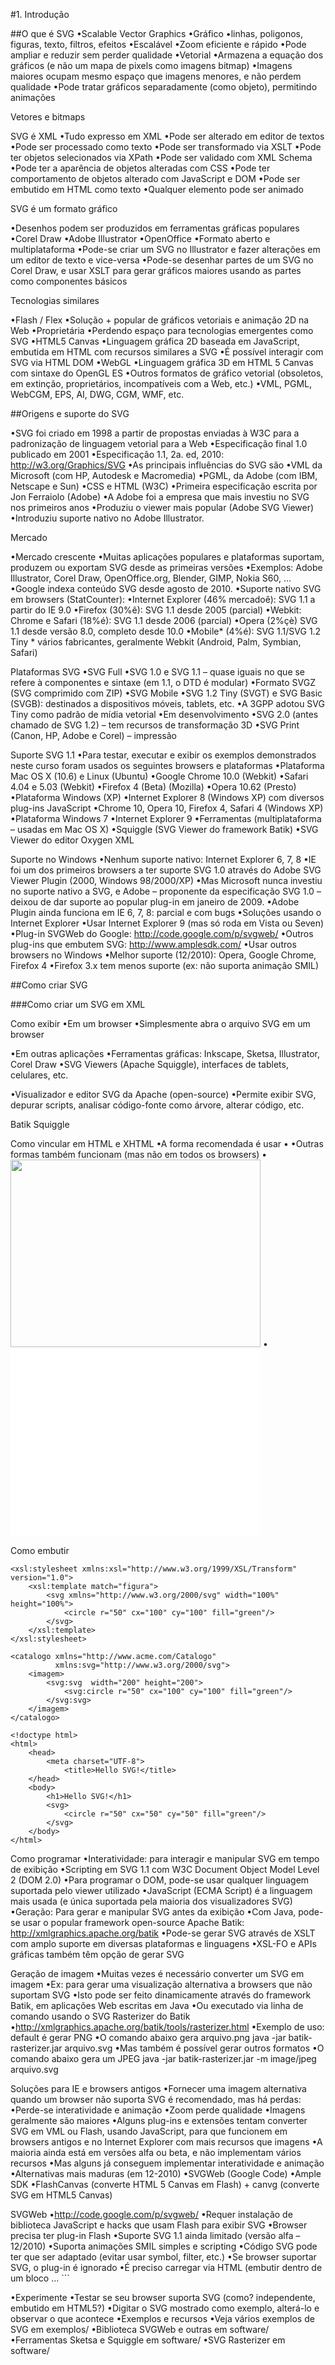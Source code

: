 #1. Introdução

##O que é SVG
•Scalable Vector Graphics
•Gráfico
•linhas, poligonos, figuras, texto, filtros, efeitos
•Escalável
•Zoom eficiente e rápido
•Pode ampliar e reduzir sem perder qualidade
•Vetorial
•Armazena a equação dos gráficos (e não um mapa de pixels como imagens bitmap)
•Imagens maiores ocupam mesmo espaço que imagens menores, e não perdem qualidade
•Pode tratar gráficos separadamente (como objeto), permitindo animações

Vetores e bitmaps


SVG é XML
•Tudo expresso em XML
•Pode ser alterado em editor de textos
•Pode ser processado como texto
•Pode ser transformado via XSLT
•Pode ter objetos selecionados via XPath
•Pode ser validado com XML Schema
•Pode ter a aparência de objetos alteradas com CSS
•Pode ter comportamento de objetos alterado com JavaScript e DOM
•Pode ser embutido em HTML como texto
•Qualquer elemento pode ser animado

SVG é um formato gráfico

•Desenhos podem ser produzidos em ferramentas gráficas populares
•Corel Draw
•Adobe Illustrator
•OpenOffice
•Formato aberto e multiplataforma
•Pode-se criar um SVG no Illustrator e fazer alterações em um editor de texto e vice-versa
•Pode-se desenhar partes de um SVG no Corel Draw, e usar XSLT para gerar gráficos maiores usando as partes como componentes básicos

Tecnologias similares

•Flash / Flex
•Solução + popular de gráficos vetoriais e animação 2D na Web
•Proprietária
•Perdendo espaço para tecnologias emergentes como SVG
•HTML5 Canvas
•Linguagem gráfica 2D baseada em JavaScript, embutida em HTML com recursos similares a SVG
•É possível interagir com SVG via HTML DOM
•WebGL
•Linguagem gráfica 3D em HTML 5 Canvas com sintaxe do OpenGL ES
•Outros formatos de gráfico vetorial (obsoletos, em extinção, proprietários, incompatíveis com a Web, etc.)
•VML, PGML, WebCGM, EPS, AI, DWG, CGM, WMF, etc.

##Origens e suporte do SVG

•SVG foi criado em 1998 a partir de propostas enviadas à W3C para a padronização de linguagem vetorial para a Web
•Especificação final 1.0 publicado em 2001
•Especificação 1.1, 2a. ed, 2010: http://w3.org/Graphics/SVG
•As principais influências do SVG são
•VML da Microsoft (com HP, Autodesk e Macromedia)
•PGML, da Adobe (com IBM, Netscape e Sun)
•CSS e HTML (W3C)
•Primeira especificação escrita por Jon Ferraiolo (Adobe)
•A Adobe foi a empresa que mais investiu no SVG nos primeiros anos
•Produziu o viewer mais popular  (Adobe SVG Viewer)
•Introduziu suporte nativo no Adobe Illustrator.

Mercado

•Mercado crescente
•Muitas aplicações populares e plataformas suportam, produzem ou exportam SVG desde as primeiras versões
•Exemplos: Adobe Illustrator, Corel Draw, OpenOffice.org, Blender, GIMP, Nokia S60, ...
•Google indexa conteúdo SVG desde agosto de 2010.
•Suporte nativo SVG em browsers (StatCounter):
•Internet Explorer (46% mercadoê): SVG 1.1 a partir do IE 9.0
•Firefox (30%ê): SVG 1.1 desde 2005 (parcial)
•Webkit: Chrome e Safari (18%é): SVG 1.1 desde 2006 (parcial)
•Opera (2%çè) SVG 1.1 desde versão 8.0, completo desde 10.0
•Mobile* (4%é): SVG 1.1/SVG 1.2 Tiny
	* vários fabricantes, geralmente Webkit (Android, Palm, Symbian, Safari)

Plataformas SVG
•SVG Full
•SVG 1.0 e SVG 1.1 – quase iguais no que se refere à componentes e sintaxe (em 1.1, o DTD é modular)
•Formato SVGZ (SVG comprimido com ZIP)
•SVG Mobile
•SVG 1.2 Tiny (SVGT) e SVG Basic (SVGB): destinados a dispositivos móveis, tablets, etc.
•A 3GPP adotou SVG Tiny como padrão de mídia vetorial
•Em desenvolvimento
•SVG 2.0 (antes chamado de SVG 1.2) – tem recursos de transformação 3D
•SVG Print (Canon, HP, Adobe e Corel) – impressão

Suporte SVG 1.1
•Para testar, executar e exibir os exemplos demonstrados neste curso foram usados os seguintes browsers e plataformas
•Plataforma Mac OS X (10.6) e Linux (Ubuntu)
•Google Chrome 10.0 (Webkit)
•Safari 4.04 e 5.03 (Webkit)
•Firefox 4 (Beta) (Mozilla)
•Opera 10.62 (Presto)
•Plataforma Windows (XP)
•Internet Explorer 8 (Windows XP) com diversos plug-ins JavaScript
•Chrome 10, Opera 10, Firefox 4, Safari 4 (Windows XP)
•Plataforma Windows 7
•Internet Explorer 9
•Ferramentas (multiplataforma – usadas em Mac OS X)
•Squiggle (SVG Viewer do framework Batik)
•SVG Viewer do editor Oxygen XML

Suporte no Windows
•Nenhum suporte nativo: Internet Explorer 6, 7, 8
•IE foi um dos primeiros browsers a ter suporte SVG 1.0 através do Adobe SVG Viewer Plugin (2000, Windows 98/2000/XP)
•Mas Microsoft nunca investiu no suporte nativo a SVG, e Adobe – proponente da especificação SVG 1.0 –  deixou de dar suporte ao popular plug-in em janeiro de 2009.
•Adobe Plugin ainda funciona em IE 6, 7, 8: parcial e com bugs
•Soluções usando o Internet Explorer
•Usar Internet Explorer 9 (mas só roda em Vista ou Seven)
•Plug-in SVGWeb do Google: http://code.google.com/p/svgweb/
•Outros plug-ins que embutem SVG: http://www.amplesdk.com/
•Usar outros browsers no Windows
•Melhor suporte (12/2010): Opera, Google Chrome, Firefox 4
•Firefox 3.x tem menos suporte (ex: não suporta animação SMIL)

##Como criar SVG

###Como criar um SVG em XML

Como exibir
•Em um browser
•Simplesmente abra o arquivo SVG em um browser

•Em outras aplicações
•Ferramentas gráficas: Inkscape, Sketsa, Illustrator, Corel Draw
•SVG Viewers (Apache Squiggle), interfaces de tablets, celulares, etc.



•Visualizador e editor SVG da Apache (open-source)
•Permite exibir SVG, depurar scripts, analisar código-fonte como árvore, alterar código, etc.

Batik Squiggle


Como vincular em HTML e XHTML
•A forma recomendada é usar <object>
•<object src="svgdemo.svg"
        classid="image/svg+xml"
        type="image/svg+xml"
        height="300" width="400" />
•Outras formas também funcionam (mas não em todos os browsers)
•<img src="svgdemo.svg"
     height="300" width="400" />
•<embed src="svgdemo.svg"
       type="image/svg+xml"
       height="300" width="400" />

Como embutir

```
<xsl:stylesheet xmlns:xsl="http://www.w3.org/1999/XSL/Transform" version="1.0">
    <xsl:template match="figura">
        <svg xmlns="http://www.w3.org/2000/svg" width="100%" height="100%">
            <circle r="50" cx="100" cy="100" fill="green"/>
        </svg>
    </xsl:template>
</xsl:stylesheet>
```

```
<catalogo xmlns="http://www.acme.com/Catalogo"
          xmlns:svg="http://www.w3.org/2000/svg">
    <imagem>
        <svg:svg  width="200" height="200">
            <svg:circle r="50" cx="100" cy="100" fill="green"/>
        </svg:svg>
    </imagem>
</catalogo>
```

```
<!doctype html>
<html>
    <head>
        <meta charset="UTF-8">
            <title>Hello SVG!</title>
    </head>
    <body>
        <h1>Hello SVG!</h1>
        <svg>
            <circle r="50" cx="50" cy="50" fill="green"/>
        </svg>
    </body>
</html>
```

Como programar
•Interatividade: para interagir e manipular SVG em tempo de exibição
•Scripting em SVG 1.1 com W3C Document Object Model Level 2 (DOM 2.0)
•Para programar o DOM, pode-se usar qualquer linguagem suportada pelo viewer utilizado
•JavaScript (ECMA Script) é a linguagem mais usada (e única suportada pela maioria dos visualizadores SVG)
•Geração: Para gerar e manipular SVG antes da exibição
•Com Java, pode-se usar o popular framework open-source Apache Batik: http://xmlgraphics.apache.org/batik
•Pode-se gerar SVG através de XSLT com amplo suporte em diversas plataformas e linguagens
•XSL-FO e APIs gráficas também têm opção de gerar SVG


Geração de imagem
•Muitas vezes é necessário converter um SVG em imagem
•Ex: para gerar uma visualização alternativa a browsers que não suportam SVG
•Isto pode ser feito dinamicamente através do framework Batik, em aplicações Web escritas em Java
•Ou executado via linha de comando usando o SVG Rasterizer do Batik
•http://xmlgraphics.apache.org/batik/tools/rasterizer.html
•Exemplo de uso: default é gerar PNG
•O comando abaixo gera arquivo.png
	java -jar batik-rasterizer.jar arquivo.svg
•Mas também é possível gerar outros formatos
•O comando abaixo gera um JPEG
	java -jar batik-rasterizer.jar -m image/jpeg arquivo.svg

Soluções para IE e browsers antigos
•Fornecer uma imagem alternativa quando um browser não suporta SVG é recomendado, mas há perdas:
•Perde-se interatividade e animação
•Zoom perde qualidade
•Imagens geralmente são maiores
•Alguns plug-ins e extensões tentam converter SVG em VML ou Flash, usando JavaScript, para que funcionem em browsers antigos e no Internet Explorer com mais recursos que imagens
•A maioria ainda está em versões alfa ou beta, e não implementam vários recursos
•Mas alguns já conseguem implementar interatividade e animação
•Alternativas mais maduras (em 12-2010)
•SVGWeb (Google Code)
•Ample SDK
•FlashCanvas (converte HTML 5 Canvas em Flash) + canvg (converte SVG em HTML5 Canvas)

SVGWeb
•http://code.google.com/p/svgweb/
•Requer instalação de biblioteca JavaScript e hacks que usam Flash para exibir SVG
•Browser precisa ter plug-in Flash
•Suporte SVG 1.1 ainda limitado (versão alfa – 12/2010)
•Suporta animações SMIL simples e scripting
•Código SVG pode ter que ser adaptado (evitar usar symbol, filter, etc.)
•Se browser suportar SVG, o plug-in é ignorado
•É preciso carregar via HTML (embutir dentro de um bloco <script> ou usar <object> para vincular):

```
<html>
<script src="src/svg.js" data-path="src" />
<body>
  <object src="svgdemo.svg"
                classid="image/svg+xml"
                width="800" height="600"
                id="mySVGObject" />
</body>
```

Precisa carregar biblioteca antes de qualquer outro script!

Ample SDK

•http://www.amplesdk.com/
•Também usa bibliotecas JavaScript
•Mas suporta outros recursos além do SVG, como XUL, HTML 5, etc.
•Suporta scripts rodando dentro do SVG (interatividade e animação)
•Suporta gráficos complexos (porém ainda não suporta alguns elementos – pode-se re-escrever o SVG com apenas elementos suportados)
•É preciso carregar via HTML (embutido ou externo)

```
<!DOCTYPE html>
<html>
    <head>
        <script type="text/javascript" src="ample/runtime-dev.js" />
        <script type="text/javascript" src="ample/languages/svg/svg.js" />
    </head>
    <body>
        <script type="application/ample+xml" src="svgdemo.svg" />
    </body>
</html>
```

FlashCanvas e canvg
•Na verdade são duas bibliotecas
•É preciso usar as duas
•FlashCanvas converte HTML 5 Canvas em Flash
•http://flashcanvas.net/
•canvg converte SVG em HTML 5 Canvas
•http://code.google.com/p/canvg/
•Para usar FlashCanvas apenas importe a biblioteca
<script type="text/javascript" src="flashcanvas.js"/>
•Para usar canvg, crie um <canvas> com um id, e inicialize via uma chamada JavaScript

```
<script type="text/javascript" src="canvg/rgbcolor.js"/>
<script type="text/javascript" src="canvg/canvg.js"/>
<script type="text/javascript">
   function init() {   canvg('tela', 'svgdemo.svg');   }
</script> ...
<body onload="init()">
     <canvas id="tela" width="800" height="600" />
</body>
```

•Experimente
•Testar se seu browser suporta SVG (como? independente, embutido em HTML5?)
•Digitar o SVG mostrado como exemplo, alterá-lo e observar o que acontece
•Exemplos e recursos
•Veja vários exemplos de SVG em exemplos/
•Biblioteca SVGWeb e outras em software/
•Ferramentas Sketsa e Squiggle em software/
•SVG Rasterizer em software/
